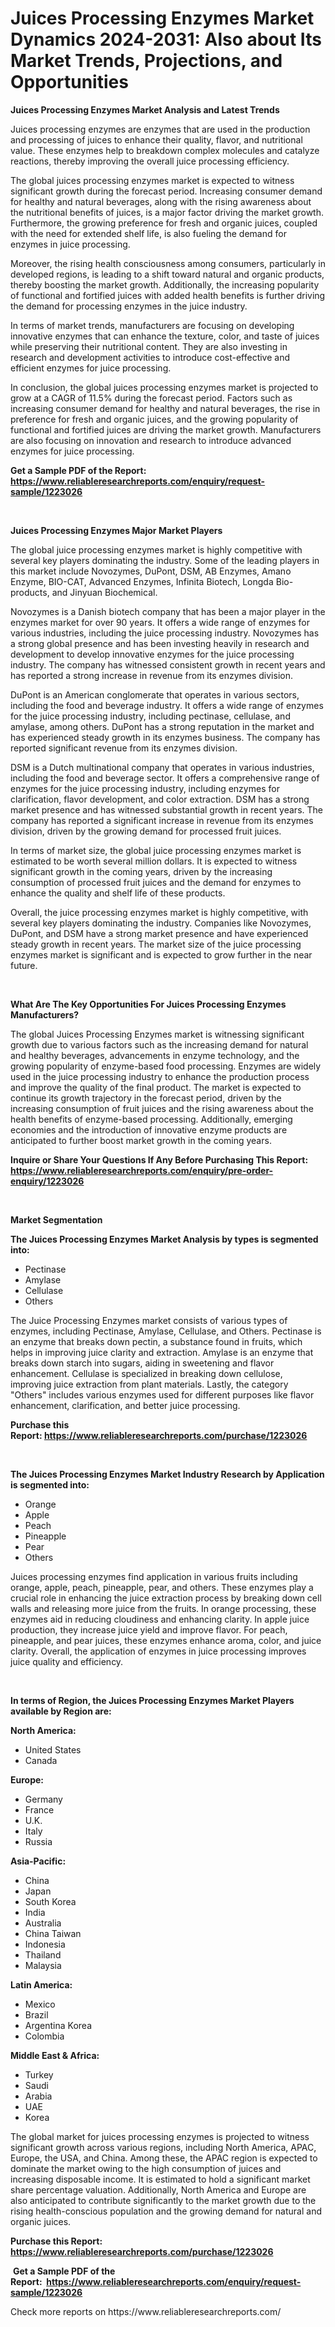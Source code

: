<p><h1>Juices Processing Enzymes Market Dynamics 2024-2031: Also about Its Market Trends, Projections, and Opportunities</h1></p><p><strong>Juices Processing Enzymes Market Analysis and Latest Trends</strong></p>
<p><p>Juices processing enzymes are enzymes that are used in the production and processing of juices to enhance their quality, flavor, and nutritional value. These enzymes help to breakdown complex molecules and catalyze reactions, thereby improving the overall juice processing efficiency.</p><p>The global juices processing enzymes market is expected to witness significant growth during the forecast period. Increasing consumer demand for healthy and natural beverages, along with the rising awareness about the nutritional benefits of juices, is a major factor driving the market growth. Furthermore, the growing preference for fresh and organic juices, coupled with the need for extended shelf life, is also fueling the demand for enzymes in juice processing.</p><p>Moreover, the rising health consciousness among consumers, particularly in developed regions, is leading to a shift toward natural and organic products, thereby boosting the market growth. Additionally, the increasing popularity of functional and fortified juices with added health benefits is further driving the demand for processing enzymes in the juice industry.</p><p>In terms of market trends, manufacturers are focusing on developing innovative enzymes that can enhance the texture, color, and taste of juices while preserving their nutritional content. They are also investing in research and development activities to introduce cost-effective and efficient enzymes for juice processing.</p><p>In conclusion, the global juices processing enzymes market is projected to grow at a CAGR of 11.5% during the forecast period. Factors such as increasing consumer demand for healthy and natural beverages, the rise in preference for fresh and organic juices, and the growing popularity of functional and fortified juices are driving the market growth. Manufacturers are also focusing on innovation and research to introduce advanced enzymes for juice processing.</p></p>
<p><strong>Get a Sample PDF of the Report:&nbsp; <a href="https://www.reliableresearchreports.com/enquiry/request-sample/1223026">https://www.reliableresearchreports.com/enquiry/request-sample/1223026</a></strong></p>
<p>&nbsp;</p>
<p><strong>Juices Processing Enzymes Major Market Players</strong></p>
<p><p>The global juice processing enzymes market is highly competitive with several key players dominating the industry. Some of the leading players in this market include Novozymes, DuPont, DSM, AB Enzymes, Amano Enzyme, BIO-CAT, Advanced Enzymes, Infinita Biotech, Longda Bio-products, and Jinyuan Biochemical.</p><p>Novozymes is a Danish biotech company that has been a major player in the enzymes market for over 90 years. It offers a wide range of enzymes for various industries, including the juice processing industry. Novozymes has a strong global presence and has been investing heavily in research and development to develop innovative enzymes for the juice processing industry. The company has witnessed consistent growth in recent years and has reported a strong increase in revenue from its enzymes division.</p><p>DuPont is an American conglomerate that operates in various sectors, including the food and beverage industry. It offers a wide range of enzymes for the juice processing industry, including pectinase, cellulase, and amylase, among others. DuPont has a strong reputation in the market and has experienced steady growth in its enzymes business. The company has reported significant revenue from its enzymes division.</p><p>DSM is a Dutch multinational company that operates in various industries, including the food and beverage sector. It offers a comprehensive range of enzymes for the juice processing industry, including enzymes for clarification, flavor development, and color extraction. DSM has a strong market presence and has witnessed substantial growth in recent years. The company has reported a significant increase in revenue from its enzymes division, driven by the growing demand for processed fruit juices.</p><p>In terms of market size, the global juice processing enzymes market is estimated to be worth several million dollars. It is expected to witness significant growth in the coming years, driven by the increasing consumption of processed fruit juices and the demand for enzymes to enhance the quality and shelf life of these products.</p><p>Overall, the juice processing enzymes market is highly competitive, with several key players dominating the industry. Companies like Novozymes, DuPont, and DSM have a strong market presence and have experienced steady growth in recent years. The market size of the juice processing enzymes market is significant and is expected to grow further in the near future.</p></p>
<p>&nbsp;</p>
<p><strong>What Are The Key Opportunities For Juices Processing Enzymes Manufacturers?</strong></p>
<p><p>The global Juices Processing Enzymes market is witnessing significant growth due to various factors such as the increasing demand for natural and healthy beverages, advancements in enzyme technology, and the growing popularity of enzyme-based food processing. Enzymes are widely used in the juice processing industry to enhance the production process and improve the quality of the final product. The market is expected to continue its growth trajectory in the forecast period, driven by the increasing consumption of fruit juices and the rising awareness about the health benefits of enzyme-based processing. Additionally, emerging economies and the introduction of innovative enzyme products are anticipated to further boost market growth in the coming years.</p></p>
<p><strong>Inquire or Share Your Questions If Any Before Purchasing This Report: <a href="https://www.reliableresearchreports.com/enquiry/pre-order-enquiry/1223026">https://www.reliableresearchreports.com/enquiry/pre-order-enquiry/1223026</a></strong></p>
<p>&nbsp;</p>
<p><strong>Market Segmentation</strong></p>
<p><strong>The Juices Processing Enzymes Market Analysis by types is segmented into:</strong></p>
<p><ul><li>Pectinase</li><li>Amylase</li><li>Cellulase</li><li>Others</li></ul></p>
<p><p>The Juice Processing Enzymes market consists of various types of enzymes, including Pectinase, Amylase, Cellulase, and Others. Pectinase is an enzyme that breaks down pectin, a substance found in fruits, which helps in improving juice clarity and extraction. Amylase is an enzyme that breaks down starch into sugars, aiding in sweetening and flavor enhancement. Cellulase is specialized in breaking down cellulose, improving juice extraction from plant materials. Lastly, the category "Others" includes various enzymes used for different purposes like flavor enhancement, clarification, and better juice processing.</p></p>
<p><strong>Purchase this Report:&nbsp;<a href="https://www.reliableresearchreports.com/purchase/1223026">https://www.reliableresearchreports.com/purchase/1223026</a></strong></p>
<p>&nbsp;</p>
<p><strong>The Juices Processing Enzymes Market Industry Research by Application is segmented into:</strong></p>
<p><ul><li>Orange</li><li>Apple</li><li>Peach</li><li>Pineapple</li><li>Pear</li><li>Others</li></ul></p>
<p><p>Juices processing enzymes find application in various fruits including orange, apple, peach, pineapple, pear, and others. These enzymes play a crucial role in enhancing the juice extraction process by breaking down cell walls and releasing more juice from the fruits. In orange processing, these enzymes aid in reducing cloudiness and enhancing clarity. In apple juice production, they increase juice yield and improve flavor. For peach, pineapple, and pear juices, these enzymes enhance aroma, color, and juice clarity. Overall, the application of enzymes in juice processing improves juice quality and efficiency.</p></p>
<p>&nbsp;</p>
<p><strong>In terms of Region, the Juices Processing Enzymes Market Players available by Region are:</strong></p>
<p>
    <p> <strong> North America: </strong>
        <ul>
            <li>United States</li>
            <li>Canada</li>
        </ul>
        </p> 
    <p> <strong> Europe: </strong>
        <ul>
            <li>Germany</li>
            <li>France</li>
            <li>U.K.</li>
            <li>Italy</li>
            <li>Russia</li>
        </ul>
        </p> 
    <p> <strong> Asia-Pacific: </strong>
        <ul>
            <li>China</li>
            <li>Japan</li>
            <li>South Korea</li>
            <li>India</li>
            <li>Australia</li>
            <li>China Taiwan</li>
            <li>Indonesia</li>
            <li>Thailand</li>
            <li>Malaysia</li>
        </ul>
        </p> 
    <p> <strong> Latin America: </strong>
        <ul>
            <li>Mexico</li>
            <li>Brazil</li>
            <li>Argentina Korea</li>
            <li>Colombia</li>
        </ul>
        </p> 
    <p> <strong> Middle East & Africa: </strong>
        <ul>
            <li>Turkey</li>
            <li>Saudi</li>
            <li>Arabia</li>
            <li>UAE</li>
            <li>Korea</li>
        </ul>
    </p>
    </p>
<p><p>The global market for juices processing enzymes is projected to witness significant growth across various regions, including North America, APAC, Europe, the USA, and China. Among these, the APAC region is expected to dominate the market owing to the high consumption of juices and increasing disposable income. It is estimated to hold a significant market share percentage valuation. Additionally, North America and Europe are also anticipated to contribute significantly to the market growth due to the rising health-conscious population and the growing demand for natural and organic juices.</p></p>
<p><strong>Purchase this Report: <a href="https://www.reliableresearchreports.com/purchase/1223026">https://www.reliableresearchreports.com/purchase/1223026</a></strong></p>
<p>&nbsp;<strong>Get a Sample PDF of the Report:&nbsp;&nbsp;<a href="https://www.reliableresearchreports.com/enquiry/request-sample/1223026">https://www.reliableresearchreports.com/enquiry/request-sample/1223026</a></strong></p>
<p><strong></strong></p>
<p>Check more reports on https://www.reliableresearchreports.com/</p>